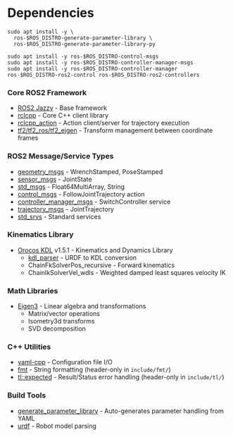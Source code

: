 # Dependencies

```
sudo apt install -y \
  ros-$ROS_DISTRO-generate-parameter-library \
  ros-$ROS_DISTRO-generate-parameter-library-py

sudo apt install -y ros-$ROS_DISTRO-control-msgs
sudo apt install -y ros-$ROS_DISTRO-controller-manager-msgs
sudo apt install -y ros-$ROS_DISTRO-controller-manager ros-$ROS_DISTRO-ros2-control ros-$ROS_DISTRO-ros2-controllers

```



### Core ROS2 Framework
- [ROS2 Jazzy](https://github.com/ros2/ros2) - Base framework
- [rclcpp](https://github.com/ros2/rclcpp) - Core C++ client library
- [rclcpp_action](https://github.com/ros2/rclcpp) - Action client/server for trajectory execution
- [tf2/tf2_ros/tf2_eigen](https://github.com/ros2/geometry2) - Transform management between coordinate frames

### ROS2 Message/Service Types
- [geometry_msgs](https://github.com/ros2/common_interfaces) - WrenchStamped, PoseStamped
- [sensor_msgs](https://github.com/ros2/common_interfaces) - JointState  
- [std_msgs](https://github.com/ros2/common_interfaces) - Float64MultiArray, String
- [control_msgs](https://github.com/ros-controls/control_msgs) - FollowJointTrajectory action
- [controller_manager_msgs](https://github.com/ros-controls/ros2_control) - SwitchController service
- [trajectory_msgs](https://github.com/ros2/common_interfaces) - JointTrajectory
- [std_srvs](https://github.com/ros2/common_interfaces) - Standard services

### Kinematics Library
- [Orocos KDL](https://github.com/orocos/orocos_kinematics_dynamics) v1.5.1 - Kinematics and Dynamics Library
  - [kdl_parser](https://github.com/ros/robot_model) - URDF to KDL conversion
  - ChainFkSolverPos_recursive - Forward kinematics
  - ChainIkSolverVel_wdls - Weighted damped least squares velocity IK

### Math Libraries
- [Eigen3](https://gitlab.com/libeigen/eigen) - Linear algebra and transformations
  - Matrix/vector operations
  - Isometry3d transforms
  - SVD decomposition

### C++ Utilities
- [yaml-cpp](https://github.com/jbeder/yaml-cpp) - Configuration file I/O
- [fmt](https://github.com/fmtlib/fmt) - String formatting (header-only in `include/fmt/`)
- [tl::expected](https://github.com/TartanLlama/expected) - Result<T>/Status error handling (header-only in `include/tl/`)

### Build Tools
- [generate_parameter_library](https://github.com/PickNikRobotics/generate_parameter_library) - Auto-generates parameter handling from YAML
- [urdf](https://github.com/ros2/urdf) - Robot model parsing